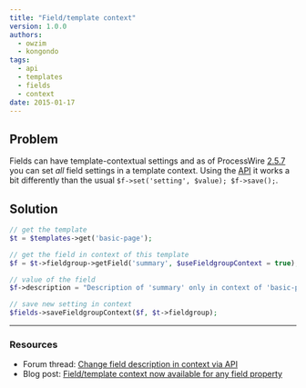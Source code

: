 ```yaml
---
title: "Field/template context"
version: 1.0.0
authors:
  - owzim
  - kongondo
tags:
  - api
  - templates
  - fields
  - context
date: 2015-01-17
---
```


## Problem

Fields can have template-contextual settings and as of ProcessWire [2.5.7](http://processwire.com/blog/posts/processwire-2.5.7-core-updates/) you can set _all_ field settings in a template context. Using the [API](https://processwire.com/api/) it works a bit differently than the usual `$f->set('setting', $value); $f->save();`.

## Solution

```php
// get the template
$t = $templates->get('basic-page');

// get the field in context of this template
$f = $t->fieldgroup->getField('summary', $useFieldgroupContext = true);

// value of the field
$f->description = "Description of 'summary' only in context of 'basic-page'";

// save new setting in context
$fields->saveFieldgroupContext($f, $t->fieldgroup);
```

---

### Resources

- Forum thread: [Change field description in context via API](https://processwire.com/talk/topic/6656-change-field-description-in-context-via-api/?p=65139)
- Blog post: [Field/template context now available for any field property](http://processwire.com/blog/posts/processwire-2.5.7-core-updates/#field-template-context-now-available-for-any-field-property)
